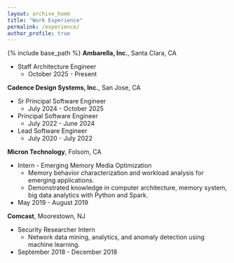 ```yaml
---
layout: archive_home
title: "Work Experience"
permalink: /experience/
author_profile: true
---
```


{% include base_path %}
__Ambarella, Inc.__, Santa Clara, CA

* Staff Architecture Engineer 
  - October 2025 - Present
  
__Cadence Design Systems, Inc.__, San Jose, CA

* Sr Principal Software Engineer 
  - July 2024 - October 2025
* Principal Software Engineer 
  - July 2022 - June 2024
* Lead Software Engineer
  - July 2020 - July 2022

__Micron Technology__, Folsom, CA
* Intern - Emerging Memory Media Optimization
  - Memory behavior characterization and workload analysis for emerging applications. 
  - Demonstrated knowledge in computer architecture, memory system, big data analytics with Python and Spark.
* May 2019 - August 2019

__Comcast__, Moorestown, NJ
* Security Researcher Intern
  - Network data mining, analytics, and anomaly detection using machine learning.
* September 2018 - December 2018

